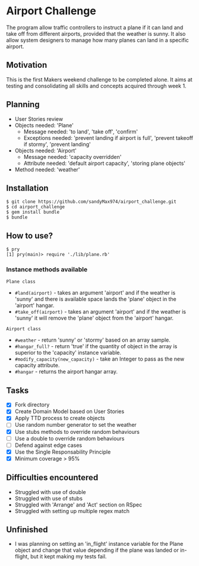 # Airport Challenge
The program allow traffic controllers to instruct a plane if it can land and take off from different airports, provided that the weather is sunny. It also allow system designers to manage how many planes can land in a specific airport.

## Motivation
This is the first Makers weekend challenge to be completed alone.
It aims at testing and consolidating all skills and concepts acquired through week 1.

## Planning
-  User Stories review
-  Objects needed: 'Plane'
    - Message needed: 'to land', 'take off', 'confirm'
    - Exceptions needed: 'prevent landing if airport is full', 'prevent takeoff if stormy', 'prevent landing'
-  Objects needed: 'Airport'
    - Message needed: 'capacity overridden'
    - Attribute needed: 'default airport capacity', 'storing plane objects'
- Method needed: 'weather'

## Installation
```
$ git clone https://github.com/sandyMax974/airport_challenge.git
$ cd airport_challenge
$ gem install bundle
$ bundle
```

## How to use?
```
$ pry
[1] pry(main)> require './lib/plane.rb'
```
### Instance methods available
`Plane class`
* `#land(airport)` - takes an argument 'airport' and if the weather is 'sunny' and there is available space lands the 'plane' object in the 'airport' hangar.  
* `#take_off(airport)` - takes an argument 'airport' and if the weather is 'sunny' it will remove the 'plane' object from the 'airport' hangar.  


`Airport class`
* `#weather` - return 'sunny' or 'stormy' based on an array sample.
* `#hangar_full?` - return 'true' if the quantity of object in the array is superior to the 'capacity' instance variable.
* `#modify_capacity(new_capacity)` - take an Integer to pass as the new capacity attribute.
* `#hangar` - returns the airport hangar array.

## Tasks
- [x] Fork directory
- [x] Create Domain Model based on User Stories
- [x] Apply TTD process to create objects
- [ ] Use random number generator to set the weather
- [x] Use stubs methods to override random behaviours
- [ ] Use a double to override random behaviours
- [ ] Defend against edge cases
- [x] Use the Single Responsability Principle
- [x] Minimum coverage > 95%

## Difficulties encountered
- Struggled with use of double
- Struggled with use of stubs
- Struggled with 'Arrange' and 'Act' section on RSpec
- Struggled with setting up multiple regex match

## Unfinished
- I was planning on setting an 'in_flight' instance variable for the Plane object and change that value depending if the plane was landed or in-flight, but it kept making my tests fail.
